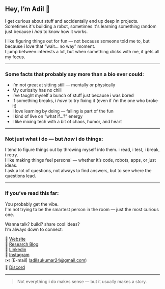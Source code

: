 ## Hey, I’m Adil 👋

I get curious about stuff and accidentally end up deep in projects.  
Sometimes it's building a robot, sometimes it's learning something random just because i *had* to know how it works.

I like figuring things out for fun — not because someone told me to, but because i love that “wait... no way” moment.  
I jump between interests a lot, but when something clicks with me, it gets all my focus.

---

### Some facts that probably say more than a bio ever could:
- I’m not great at sitting still — mentally or physically  
- My curiosity has no chill  
- I’ve taught myself a bunch of stuff just because i was bored  
- If something breaks, i *have* to try fixing it (even if i’m the one who broke it)  
- I love learning by doing — failing is part of the fun  
- I kind of live on “what if…?” energy  
- I like mixing tech with a bit of chaos, humor, and heart  

---

### Not just what i do — but *how* i do things:
I tend to figure things out by throwing myself into them. i read, i test, i break, i retry.  
I like making things feel personal — whether it’s code, robots, apps, or just ideas.  
I ask a lot of questions, not always to find answers, but to see where the questions lead.

---

### If you’ve read this far:
You probably get the vibe.  
I'm not trying to be the smartest person in the room — just the most curious one.

Wanna talk? build? share cool ideas?  
I’m always down to connect:

📍 [Website](https://adilsukumar.github.io/adilsukumar)  
🔬 [Research Blog](https://adilsukumar.blogspot.com)  
💼 [Linkedin](https://linkedin.com/in/adilsukumar)  
📸 [Instagram](https://instagram.com/adilsukumar)  
✉️ [E-mail] (adilsukumar24@gmail.com)  
💬 [Discord](https://discord.com/users/724921290041065493)

---

> Not everything i do makes sense — but it usually makes a story.
